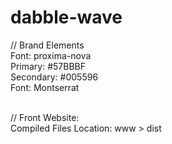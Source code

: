 # dabble-wave


// Brand Elements<br>
Font: proxima-nova<br>
Primary: #57BBBF<br>
Secondary: #005596<br>
Font: Montserrat<br>
<br>

// Front Website:<br>
Compiled Files Location: www > dist
